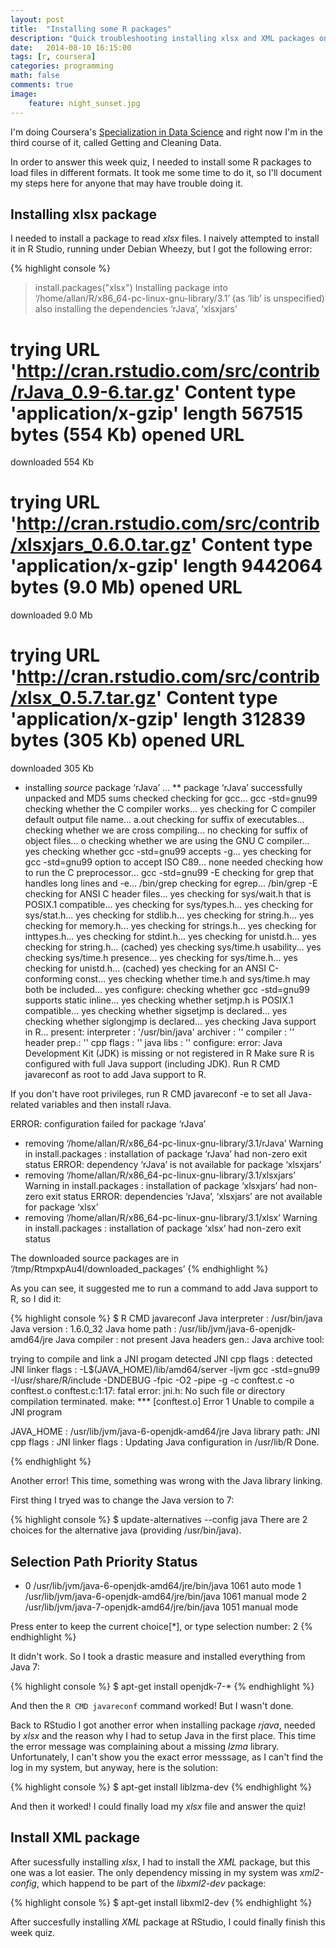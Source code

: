 ```yaml
---
layout: post    
title:  "Installing some R packages"
description: "Quick troubleshooting installing xlsx and XML packages on Debian Wheezy"
date:   2014-08-10 16:15:00
tags: [r, coursera]
categories: programming
math: false
comments: true
image:
    feature: night_sunset.jpg
---
```


I'm doing Coursera's [Specialization in Data Science] and right now I'm in the third course of it, called Getting and Cleaning Data.

In order to answer this week quiz, I needed to install some R packages to load files in different formats. It took me some time to do it, so I'll document my steps here for anyone that may have trouble doing it. 

## Installing xlsx package

I needed to install a package to read  <span style="font-style:italic">xlsx</span> files. I naively attempted to install it in R Studio, running under Debian Wheezy, but I got the following error:

{% highlight console %}
> install.packages("xlsx")
Installing package into ‘/home/allan/R/x86_64-pc-linux-gnu-library/3.1’
(as ‘lib’ is unspecified)
also installing the dependencies ‘rJava’, ‘xlsxjars’

trying URL 'http://cran.rstudio.com/src/contrib/rJava_0.9-6.tar.gz'
Content type 'application/x-gzip' length 567515 bytes (554 Kb)
opened URL
==================================================
downloaded 554 Kb

trying URL 'http://cran.rstudio.com/src/contrib/xlsxjars_0.6.0.tar.gz'
Content type 'application/x-gzip' length 9442064 bytes (9.0 Mb)
opened URL
==================================================
downloaded 9.0 Mb

trying URL 'http://cran.rstudio.com/src/contrib/xlsx_0.5.7.tar.gz'
Content type 'application/x-gzip' length 312839 bytes (305 Kb)
opened URL
==================================================
downloaded 305 Kb

* installing *source* package ‘rJava’ ...
** package ‘rJava’ successfully unpacked and MD5 sums checked
checking for gcc... gcc -std=gnu99
checking whether the C compiler works... yes
checking for C compiler default output file name... a.out
checking for suffix of executables... 
checking whether we are cross compiling... no
checking for suffix of object files... o
checking whether we are using the GNU C compiler... yes
checking whether gcc -std=gnu99 accepts -g... yes
checking for gcc -std=gnu99 option to accept ISO C89... none needed
checking how to run the C preprocessor... gcc -std=gnu99 -E
checking for grep that handles long lines and -e... /bin/grep
checking for egrep... /bin/grep -E
checking for ANSI C header files... yes
checking for sys/wait.h that is POSIX.1 compatible... yes
checking for sys/types.h... yes
checking for sys/stat.h... yes
checking for stdlib.h... yes
checking for string.h... yes
checking for memory.h... yes
checking for strings.h... yes
checking for inttypes.h... yes
checking for stdint.h... yes
checking for unistd.h... yes
checking for string.h... (cached) yes
checking sys/time.h usability... yes
checking sys/time.h presence... yes
checking for sys/time.h... yes
checking for unistd.h... (cached) yes
checking for an ANSI C-conforming const... yes
checking whether time.h and sys/time.h may both be included... yes
configure: checking whether gcc -std=gnu99 supports static inline...
yes
checking whether setjmp.h is POSIX.1 compatible... yes
checking whether sigsetjmp is declared... yes
checking whether siglongjmp is declared... yes
checking Java support in R... present:
interpreter : '/usr/bin/java'
archiver    : ''
compiler    : ''
header prep.: ''
cpp flags   : ''
java libs   : ''
configure: error: Java Development Kit (JDK) is missing or not registered in R
Make sure R is configured with full Java support (including JDK). Run
R CMD javareconf
as root to add Java support to R.

If you don't have root privileges, run
R CMD javareconf -e
to set all Java-related variables and then install rJava.

ERROR: configuration failed for package ‘rJava’
* removing ‘/home/allan/R/x86_64-pc-linux-gnu-library/3.1/rJava’
Warning in install.packages :
  installation of package ‘rJava’ had non-zero exit status
ERROR: dependency ‘rJava’ is not available for package ‘xlsxjars’
* removing ‘/home/allan/R/x86_64-pc-linux-gnu-library/3.1/xlsxjars’
Warning in install.packages :
  installation of package ‘xlsxjars’ had non-zero exit status
ERROR: dependencies ‘rJava’, ‘xlsxjars’ are not available for package ‘xlsx’
* removing ‘/home/allan/R/x86_64-pc-linux-gnu-library/3.1/xlsx’
Warning in install.packages :
  installation of package ‘xlsx’ had non-zero exit status

The downloaded source packages are in
    ‘/tmp/RtmpxpAu4l/downloaded_packages’
{% endhighlight %} 

As you can see, it suggested me to run a command to add Java support to R, so I did it:

{% highlight console %}
$ R CMD javareconf
Java interpreter : /usr/bin/java
Java version     : 1.6.0_32
Java home path   : /usr/lib/jvm/java-6-openjdk-amd64/jre
Java compiler    : not present
Java headers gen.: 
Java archive tool: 

trying to compile and link a JNI progam 
detected JNI cpp flags    : 
detected JNI linker flags : -L$(JAVA_HOME)/lib/amd64/server -ljvm
gcc -std=gnu99 -I/usr/share/R/include -DNDEBUG      -fpic  -O2 -pipe -g  -c conftest.c -o conftest.o
conftest.c:1:17: fatal error: jni.h: No such file or directory
compilation terminated.
make: *** [conftest.o] Error 1
Unable to compile a JNI program


JAVA_HOME        : /usr/lib/jvm/java-6-openjdk-amd64/jre
Java library path: 
JNI cpp flags    : 
JNI linker flags : 
Updating Java configuration in /usr/lib/R
Done.

{% endhighlight %}

Another error! This time, something was wrong with the Java library linking. 

First thing I tryed was to change the Java version to 7:

{% highlight console %}
$ update-alternatives --config java
There are 2 choices for the alternative java (providing /usr/bin/java).

  Selection    Path                                            Priority   Status
------------------------------------------------------------
* 0            /usr/lib/jvm/java-6-openjdk-amd64/jre/bin/java   1061      auto mode
  1            /usr/lib/jvm/java-6-openjdk-amd64/jre/bin/java   1061      manual mode
  2            /usr/lib/jvm/java-7-openjdk-amd64/jre/bin/java   1051      manual mode

Press enter to keep the current choice[*], or type selection number: 2
{% endhighlight %}

It didn't work. So I took a drastic measure and installed everything from Java 7:

{% highlight console %}
$ apt-get install openjdk-7-*
{% endhighlight %}

And then the `R CMD javareconf` command worked! But I wasn't done.

Back to RStudio I got another error when installing package  <span style="font-style:italic">rjava</span>, needed by  <span style="font-style:italic">xlsx</span> and the reason why I had to setup Java in the first place. This time the error message was complaining about a missing  <span style="font-style:italic">lzma</span> library. Unfortunately, I can't show you the exact error messsage, as I can't find the log in my system, but anyway, here is the solution:

{% highlight console %}
$ apt-get install liblzma-dev
{% endhighlight %}

And then it worked! I could finally load my <span style="font-style:italic">xlsx</span> file and answer the quiz!

## Install XML package

After sucessfully installing  <span style="font-style:italic">xlsx</span>, I had to install the  <span style="font-style:italic">XML</span> package, but this one was a lot easier. The only dependency missing in my system was  <span style="font-style:italic">xml2-config</span>, which happend to be part of the  <span style="font-style:italic">libxml2-dev</span> package:

{% highlight console %}
$ apt-get install libxml2-dev
{% endhighlight %}

After succesfully installing  <span style="font-style:italic">XML</span>     package at RStudio, I could finally finish this week quiz.

[Specialization in Data Science]:https://www.coursera.org/specialization/jhudatascience/1?utm_medium=listingPage